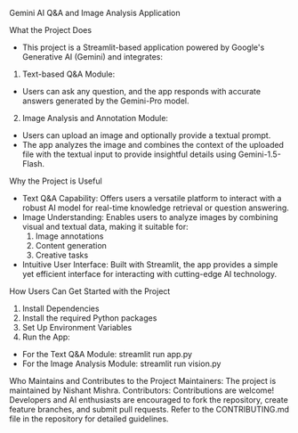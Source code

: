 Gemini AI Q&A and Image Analysis Application

 What the Project Does
* This project is a Streamlit-based application powered by Google's Generative AI (Gemini) and integrates:
1. Text-based Q&A Module:
* Users can ask any question, and the app responds with accurate answers generated by the Gemini-Pro model.
  
2. Image Analysis and Annotation Module:
* Users can upload an image and optionally provide a textual prompt.
* The app analyzes the image and combines the context of the uploaded file with the textual input to provide insightful details using Gemini-1.5-Flash.
  
Why the Project is Useful
* Text Q&A Capability: Offers users a versatile platform to interact with a robust AI model for real-time knowledge retrieval or question answering.
* Image Understanding: Enables users to analyze images by combining visual and textual data, making it suitable for:
  1. Image annotations
  2. Content generation
  3. Creative tasks
* Intuitive User Interface: Built with Streamlit, the app provides a simple yet efficient interface for interacting with cutting-edge AI technology.

How Users Can Get Started with the Project
1. Install Dependencies
2. Install the required Python packages
3. Set Up Environment Variables
4. Run the App:
* For the Text Q&A Module:
  streamlit run app.py
* For the Image Analysis Module:
  streamlit run vision.py

Who Maintains and Contributes to the Project
Maintainers: The project is maintained by Nishant Mishra.
Contributors:
Contributions are welcome! Developers and AI enthusiasts are encouraged to fork the repository, create feature branches, and submit pull requests.
Refer to the CONTRIBUTING.md file in the repository for detailed guidelines.
